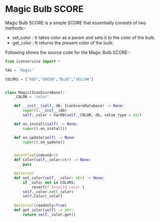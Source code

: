 # Magic Bulb SCORE

Magic Bulb SCORE is a simple SCORE that essentially consists of two methods:-
- set_color : It takes color as a param and sets it to the color of the bulb.
- get_color : It returns the present color of the bulb.

Following shows the source code for the Magic Bulb SCORE:-
```py
from iconservice import *

TAG = 'Magic'

COLORS = ["RED","GREEN","BLUE","YELLOW"]


class Magic(IconScoreBase):
    _COLOR = 'color'

    def __init__(self, db: IconScoreDatabase) -> None:
        super().__init__(db)
        self._color = VarDB(self._COLOR, db, value_type = str)

    def on_install(self) -> None:
        super().on_install()

    def on_update(self) -> None:
        super().on_update()


    @eventlog(indexed=1)
    def Color(self,_color:str) -> None:
        pass

    @external
    def set_color(self, _color: str) -> None:
        if _color not in COLORS:
            revert(f'Invalid color')
        self._color.set(_color)
        self.Color(_color)
    
    @external(readonly=True)
    def get_color(self) -> str:
        return self._color.get()

```
